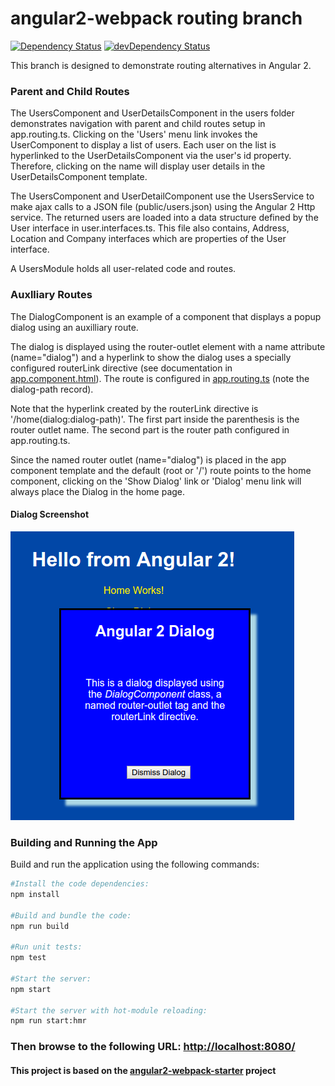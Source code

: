 # angular2-webpack routing branch

[![Dependency Status](https://david-dm.org/preboot/angular2-webpack/status.svg)](https://david-dm.org/preboot/angular2-webpack#info=dependencies) [![devDependency Status](https://david-dm.org/preboot/angular2-webpack/dev-status.svg)](https://david-dm.org/preboot/angular2-webpack#info=devDependencies)

This branch is designed to demonstrate routing alternatives in Angular 2.

### Parent and Child Routes
The UsersComponent and UserDetailsComponent in the users folder demonstrates
navigation with parent and child routes setup in app.routing.ts. Clicking on the
'Users' menu link invokes the UserComponent to display a list of users. Each
user on the list is hyperlinked to the UserDetailsComponent via the user's id property.
Therefore, clicking on the name will display user details in the UserDetailsComponent template.

The UsersComponent and UserDetailComponent use the UsersService to make ajax calls
to a JSON file (public/users.json) using the Angular 2 Http service. The returned users
are loaded into a data structure defined by the User interface in user.interfaces.ts.
This file also contains, Address, Location and Company interfaces which are properties
of the User interface.

A UsersModule holds all user-related code and routes.

### Auxlliary Routes

The DialogComponent is an example of a component that displays a popup dialog using an auxilliary route.

The dialog is displayed using the router-outlet element with a name attribute (name="dialog")
and a hyperlink to show the dialog uses a specially configured routerLink directive
(see documentation in [app.component.html](https://github.com/cdoremus/angular2-sandbox/tree/routing/routing/src/app/app.component.html)).
The route is configured in [app.routing.ts](https://github.com/cdoremus/angular2-sandbox/tree/routing/routing/src/app/app.routing.ts)
(note the dialog-path record).

Note that the hyperlink created by the routerLink directive is '/home(dialog:dialog-path)'. The first part inside the parenthesis
is the router outlet name. The second part is the router path configured in app.routing.ts.

Since the named router outlet (name="dialog") is placed in the app component template and the default (root or '/') route points to
the home component, clicking on the 'Show Dialog' link or 'Dialog' menu link will always place the Dialog in the home page.

#### Dialog Screenshot
![display-dialog-screenshot](screenshots/displayed-dialog-screenshot.png "")

### Building and Running the App

Build and run the application using the following commands:
```bash
#Install the code dependencies:
npm install

#Build and bundle the code:
npm run build

#Run unit tests:
npm test

#Start the server:
npm start

#Start the server with hot-module reloading:
npm run start:hmr
```
### Then browse to the following URL: [http://localhost:8080/](http://localhost:8080/)

#### This project is based on the [angular2-webpack-starter](https://github.com/preboot/angular2-webpack/) project

